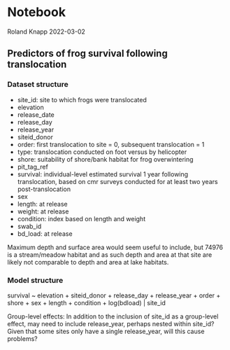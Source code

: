 Notebook
================
Roland Knapp
2022-03-02

## Predictors of frog survival following translocation

### Dataset structure

-   site_id: site to which frogs were translocated
-   elevation
-   release_date
-   release_day
-   release_year
-   siteid_donor
-   order: first translocation to site = 0, subsequent translocation = 1
-   type: translocation conducted on foot versus by helicopter
-   shore: suitability of shore/bank habitat for frog overwintering
-   pit_tag_ref
-   survival: individual-level estimated survival 1 year following
    translocation, based on cmr surveys conducted for at least two years
    post-translocation
-   sex
-   length: at release
-   weight: at release
-   condition: index based on length and weight
-   swab_id
-   bd_load: at release

Maximum depth and surface area would seem useful to include, but 74976
is a stream/meadow habitat and as such depth and area at that site are
likely not comparable to depth and area at lake habitats.

### Model structure

survival \~ elevation + siteid_donor + release_day + release_year +
order + shore + sex + length + condition + log(bdload) \| site_id

Group-level effects: In addition to the inclusion of site_id as a
group-level effect, may need to include release_year, perhaps nested
within site_id? Given that some sites only have a single release_year,
will this cause problems?
